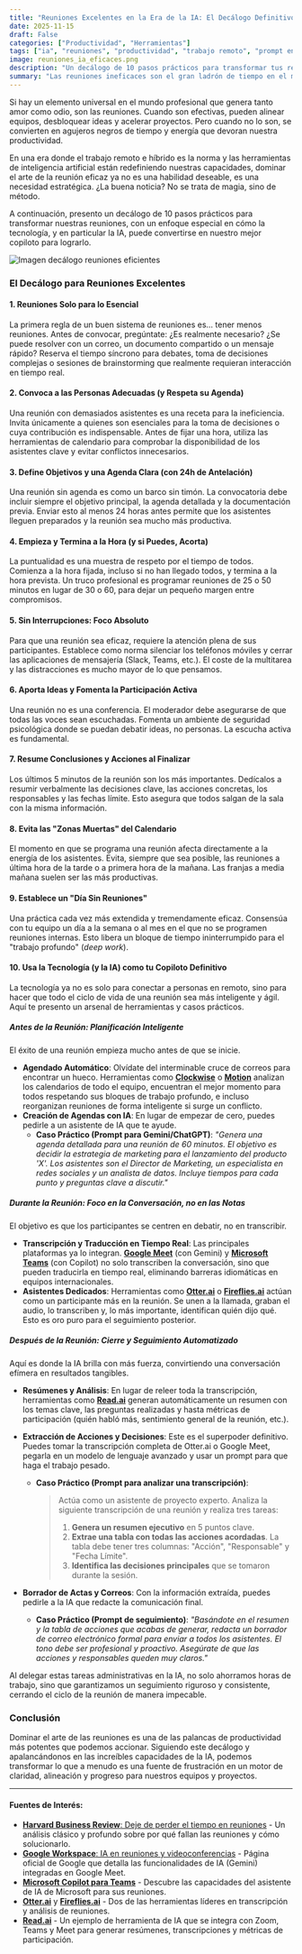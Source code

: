 ```yaml
---
title: "Reuniones Excelentes en la Era de la IA: El Decálogo Definitivo"
date: 2025-11-15
draft: False
categories: ["Productividad", "Herramientas"]
tags: ["ia", "reuniones", "productividad", "trabajo remoto", "prompt engineering", "buenas practicas"]
image: reuniones_ia_eficaces.png
description: "Un decálogo de 10 pasos prácticos para transformar tus reuniones, haciéndolas más cortas, efectivas y ágiles, con un enfoque especial en cómo la IA puede ser tu mejor aliada."
summary: "Las reuniones ineficaces son el gran ladrón de tiempo en el mundo profesional. Te presento un decálogo de 10 reglas para recuperar el control, desde convocar solo a quien importa hasta usar la IA como tu asistente personal para actas, resúmenes y seguimiento de acciones."
---
```


Si hay un elemento universal en el mundo profesional que genera tanto amor como odio, son las reuniones. Cuando son efectivas, pueden alinear equipos, desbloquear ideas y acelerar proyectos. Pero cuando no lo son, se convierten en agujeros negros de tiempo y energía que devoran nuestra productividad.

En una era donde el trabajo remoto e híbrido es la norma y las herramientas de inteligencia artificial están redefiniendo nuestras capacidades, dominar el arte de la reunión eficaz ya no es una habilidad deseable, es una necesidad estratégica. ¿La buena noticia? No se trata de magia, sino de método.

A continuación, presento un decálogo de 10 pasos prácticos para transformar nuestras reuniones, con un enfoque especial en cómo la tecnología, y en particular la IA, puede convertirse en nuestro mejor copiloto para lograrlo.

![Imagen decálogo reuniones eficientes](decalogo.png)

### El Decálogo para Reuniones Excelentes

#### 1. Reuniones Solo para lo Esencial
La primera regla de un buen sistema de reuniones es... tener menos reuniones. Antes de convocar, pregúntate: ¿Es realmente necesario? ¿Se puede resolver con un correo, un documento compartido o un mensaje rápido? Reserva el tiempo síncrono para debates, toma de decisiones complejas o sesiones de brainstorming que realmente requieran interacción en tiempo real.

#### 2. Convoca a las Personas Adecuadas (y Respeta su Agenda)
Una reunión con demasiados asistentes es una receta para la ineficiencia. Invita únicamente a quienes son esenciales para la toma de decisiones o cuya contribución es indispensable. Antes de fijar una hora, utiliza las herramientas de calendario para comprobar la disponibilidad de los asistentes clave y evitar conflictos innecesarios.

#### 3. Define Objetivos y una Agenda Clara (con 24h de Antelación)
Una reunión sin agenda es como un barco sin timón. La convocatoria debe incluir siempre el objetivo principal, la agenda detallada y la documentación previa. Enviar esto al menos 24 horas antes permite que los asistentes lleguen preparados y la reunión sea mucho más productiva.

#### 4. Empieza y Termina a la Hora (y si Puedes, Acorta)
La puntualidad es una muestra de respeto por el tiempo de todos. Comienza a la hora fijada, incluso si no han llegado todos, y termina a la hora prevista. Un truco profesional es programar reuniones de 25 o 50 minutos en lugar de 30 o 60, para dejar un pequeño margen entre compromisos.

#### 5. Sin Interrupciones: Foco Absoluto
Para que una reunión sea eficaz, requiere la atención plena de sus participantes. Establece como norma silenciar los teléfonos móviles y cerrar las aplicaciones de mensajería (Slack, Teams, etc.). El coste de la multitarea y las distracciones es mucho mayor de lo que pensamos.

#### 6. Aporta Ideas y Fomenta la Participación Activa
Una reunión no es una conferencia. El moderador debe asegurarse de que todas las voces sean escuchadas. Fomenta un ambiente de seguridad psicológica donde se puedan debatir ideas, no personas. La escucha activa es fundamental.

#### 7. Resume Conclusiones y Acciones al Finalizar
Los últimos 5 minutos de la reunión son los más importantes. Dedícalos a resumir verbalmente las decisiones clave, las acciones concretas, los responsables y las fechas límite. Esto asegura que todos salgan de la sala con la misma información.

#### 8. Evita las "Zonas Muertas" del Calendario
El momento en que se programa una reunión afecta directamente a la energía de los asistentes. Evita, siempre que sea posible, las reuniones a última hora de la tarde o a primera hora de la mañana. Las franjas a media mañana suelen ser las más productivas.

#### 9. Establece un "Día Sin Reuniones"
Una práctica cada vez más extendida y tremendamente eficaz. Consensúa con tu equipo un día a la semana o al mes en el que no se programen reuniones internas. Esto libera un bloque de tiempo ininterrumpido para el "trabajo profundo" (*deep work*).

#### 10. Usa la Tecnología (y la IA) como tu Copiloto Definitivo
La tecnología ya no es solo para conectar a personas en remoto, sino para hacer que todo el ciclo de vida de una reunión sea más inteligente y ágil. Aquí te presento un arsenal de herramientas y casos prácticos.

##### Antes de la Reunión: Planificación Inteligente

El éxito de una reunión empieza mucho antes de que se inicie.

* **Agendado Automático**: Olvídate del interminable cruce de correos para encontrar un hueco. Herramientas como [**Clockwise**](https://www.getclockwise.com/) o [**Motion**](https://www.usemotion.com/) analizan los calendarios de todo el equipo, encuentran el mejor momento para todos respetando sus bloques de trabajo profundo, e incluso reorganizan reuniones de forma inteligente si surge un conflicto.
* **Creación de Agendas con IA**: En lugar de empezar de cero, puedes pedirle a un asistente de IA que te ayude.
    * **Caso Práctico (Prompt para Gemini/ChatGPT)**: *"Genera una agenda detallada para una reunión de 60 minutos. El objetivo es decidir la estrategia de marketing para el lanzamiento del producto 'X'. Los asistentes son el Director de Marketing, un especialista en redes sociales y un analista de datos. Incluye tiempos para cada punto y preguntas clave a discutir."*

##### Durante la Reunión: Foco en la Conversación, no en las Notas

El objetivo es que los participantes se centren en debatir, no en transcribir.

* **Transcripción y Traducción en Tiempo Real**: Las principales plataformas ya lo integran. [**Google Meet**](https://workspace.google.com/intl/es/resources/ai-for-meetings/) (con Gemini) y [**Microsoft Teams**](https://www.microsoft.com/es-es/microsoft-teams/copilot-for-microsoft-365) (con Copilot) no solo transcriben la conversación, sino que pueden traducirla en tiempo real, eliminando barreras idiomáticas en equipos internacionales.
* **Asistentes Dedicados**: Herramientas como [**Otter.ai**](https://otter.ai/) o [**Fireflies.ai**](https://fireflies.ai/) actúan como un participante más en la reunión. Se unen a la llamada, graban el audio, lo transcriben y, lo más importante, identifican quién dijo qué. Esto es oro puro para el seguimiento posterior.

##### Después de la Reunión: Cierre y Seguimiento Automatizado

Aquí es donde la IA brilla con más fuerza, convirtiendo una conversación efímera en resultados tangibles.

* **Resúmenes y Análisis**: En lugar de releer toda la transcripción, herramientas como [**Read.ai**](https://www.read.ai/) generan automáticamente un resumen con los temas clave, las preguntas realizadas y hasta métricas de participación (quién habló más, sentimiento general de la reunión, etc.).
* **Extracción de Acciones y Decisiones**: Este es el superpoder definitivo. Puedes tomar la transcripción completa de Otter.ai o Google Meet, pegarla en un modelo de lenguaje avanzado y usar un prompt para que haga el trabajo pesado.
    * **Caso Práctico (Prompt para analizar una transcripción)**:
        > Actúa como un asistente de proyecto experto. Analiza la siguiente transcripción de una reunión y realiza tres tareas:
        > 1.  **Genera un resumen ejecutivo** en 5 puntos clave.
        > 2.  **Extrae una tabla con todas las acciones acordadas**. La tabla debe tener tres columnas: "Acción", "Responsable" y "Fecha Límite".
        > 3.  **Identifica las decisiones principales** que se tomaron durante la sesión.

* **Borrador de Actas y Correos**: Con la información extraída, puedes pedirle a la IA que redacte la comunicación final.
    * **Caso Práctico (Prompt de seguimiento)**: *"Basándote en el resumen y la tabla de acciones que acabas de generar, redacta un borrador de correo electrónico formal para enviar a todos los asistentes. El tono debe ser profesional y proactivo. Asegúrate de que las acciones y responsables queden muy claros."*

Al delegar estas tareas administrativas en la IA, no solo ahorramos horas de trabajo, sino que garantizamos un seguimiento riguroso y consistente, cerrando el ciclo de la reunión de manera impecable.

### Conclusión

Dominar el arte de las reuniones es una de las palancas de productividad más potentes que podemos accionar. Siguiendo este decálogo y apalancándonos en las increíbles capacidades de la IA, podemos transformar lo que a menudo es una fuente de frustración en un motor de claridad, alineación y progreso para nuestros equipos y proyectos.

---

#### Fuentes de Interés:
* [**Harvard Business Review**: Deje de perder el tiempo en reuniones](https://hbr.es/liderazgo/888/deje-de-perder-el-tiempo-en-reuniones) - Un análisis clásico y profundo sobre por qué fallan las reuniones y cómo solucionarlo.
* [**Google Workspace**: IA en reuniones y videoconferencias](https://workspace.google.com/intl/es/resources/ai-for-meetings/) - Página oficial de Google que detalla las funcionalidades de IA (Gemini) integradas en Google Meet.
* [**Microsoft Copilot para Teams**](https://www.microsoft.com/es-es/microsoft-teams/copilot-for-microsoft-365) - Descubre las capacidades del asistente de IA de Microsoft para sus reuniones.
* [**Otter.ai**](https://otter.ai/) y [**Fireflies.ai**](https://fireflies.ai/) - Dos de las herramientas líderes en transcripción y análisis de reuniones.
* [**Read.ai**](https://www.read.ai/es) - Un ejemplo de herramienta de IA que se integra con Zoom, Teams y Meet para generar resúmenes, transcripciones y métricas de participación.